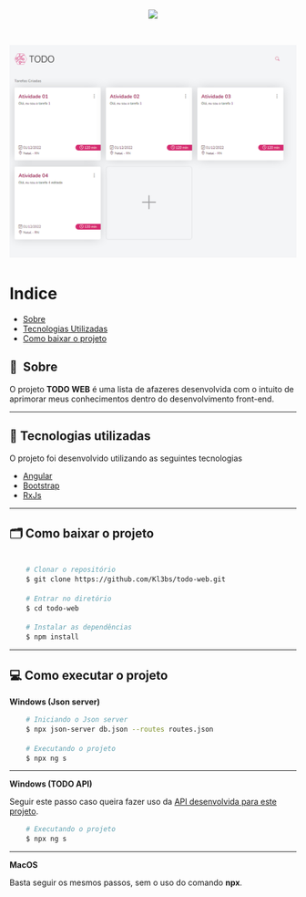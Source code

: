 <h1 align="center">
    <img src="src/assets/images/logo.png">
</h1>

<h1>
    <img src="src/assets/images/img1.png">
</h1>

# Indice

- [Sobre](#-sobre)
- [Tecnologias Utilizadas](#-tecnologias-utilizadas)
- [Como baixar o projeto](#-como-baixar-o-projeto)

## 🔖&nbsp; Sobre

O projeto **TODO WEB** é uma lista de afazeres desenvolvida com o intuito de aprimorar meus conhecimentos dentro do desenvolvimento front-end.

---

## 🚀 Tecnologias utilizadas

O projeto foi desenvolvido utilizando as seguintes tecnologias

- [Angular](https://angular.io)
- [Bootstrap](https://getbootstrap.com/)
- [RxJs](https://rxjs.dev/)

---

## 🗂 Como baixar o projeto

```bash

    # Clonar o repositório
    $ git clone https://github.com/Kl3bs/todo-web.git

    # Entrar no diretório
    $ cd todo-web

    # Instalar as dependências
    $ npm install

```

---

## 💻 Como executar o projeto

**Windows (Json server)**

```bash
	# Iniciando o Json server
    $ npx json-server db.json --routes routes.json

    # Executando o projeto
    $ npx ng s
```

---

**Windows (TODO API)**

Seguir este passo caso queira fazer uso da [API desenvolvida para este projeto](https://github.com/Kl3bs/todo-api).

```bash
	# Executando o projeto
    $ npx ng s
```

---

**MacOS**

Basta seguir os mesmos passos, sem o uso do comando **npx**.
